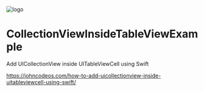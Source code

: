 ![logo](https://i.imgur.com/Dv73hCk.png)
# CollectionViewInsideTableViewExample
Add UICollectionView inside UITableViewCell using Swift

https://johncodeos.com/how-to-add-uicollectionview-inside-uitableviewcell-using-swift/
